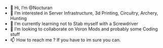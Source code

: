 - 👋 Hi, I’m @Nocturan
- 👀 I’m interested in Server Infrastructure, 3d Printing, Circuitry, Archery, Hunting
- 🌱 I’m currently learning not to Stab myself with a Screwdriver
- 💞️ I’m looking to collaborate on Voron Mods and probably some Coding stuff
- 📫 How to reach me ? If you have to im sure you can.
<!---
Nocturan/Nocturan is a ✨ special ✨ repository because its `README.md` (this file) appears on your GitHub profile.
You can click the Preview link to take a look at your changes.
--->
